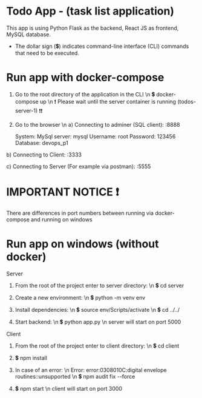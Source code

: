# Todo App - (task list application)
This app is using Python Flask as the backend, React JS as frontend, MySQL database.

* The dollar sign (💲) indicates command-line interface (CLI) commands that need to be executed.

# Run app with docker-compose
1) Go to the root directory of the application in the CLI
  \n 💲 docker-compose up
  \n ❗ Please wait until the server container is running (todos-server-1) ❗❗

2) Go to the browser
  \n a)  Connecting to adminer (SQL client): <HOST>:8888

    System: MySql
    server: mysql
    Username: root
    Password: 123456
    Database: devops_p1

  b) Connecting to Client: <HOST>:3333
     
  c) Connecting to Server (For example via postman): <HOST>:5555


# IMPORTANT NOTICE ❗ 
There are differences in port numbers between running via docker-compose and running on windows


# Run app on windows (without docker)

Server
1) From the root of the project enter to server directory:
  \n 💲 cd server

2) Create a new environment: 
  \n 💲 python -m venv env 

3) Install dependencies: 
  \n 💲 source env/Scripts/activate
  \n 💲 cd ../../

4) Start backend: 
  \n 💲 python app.py
  \n server will start on port 5000

Client
1) From the root of the project enter to client directory:
   \n 💲 cd client

2) 💲 npm install

3) In case of an error:
   \n Error: error:0308010C:digital envelope routines::unsupported
   \n 💲 npm audit fix --force

4) 💲 npm start
    \n client will start on port 3000

